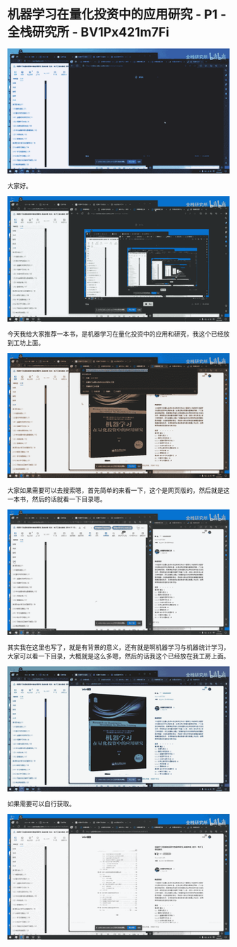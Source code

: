 # 机器学习在量化投资中的应用研究 - P1 - 全栈研究所 - BV1Px421m7Fi

![](img/65d5559f4ba0c30aad7156a7b03f77cf_0.png)

大家好。

![](img/65d5559f4ba0c30aad7156a7b03f77cf_2.png)

今天我给大家推荐一本书，是机器学习在量化投资中的应用和研究，我这个已经放到工坊上面。

![](img/65d5559f4ba0c30aad7156a7b03f77cf_4.png)

大家如果需要可以去搜索嗯，首先简单的来看一下，这个是网页版的，然后就是这一本书，然后的话就看一下目录嗯。



![](img/65d5559f4ba0c30aad7156a7b03f77cf_6.png)

其实我在这里也写了，就是有背景的意义，还有就是啊机器学习与机器统计学习，大家可以看一下目录，大概就是这么多嗯，然后的话我这个已经放在我工房上面。



![](img/65d5559f4ba0c30aad7156a7b03f77cf_8.png)

如果需要可以自行获取。

![](img/65d5559f4ba0c30aad7156a7b03f77cf_10.png)